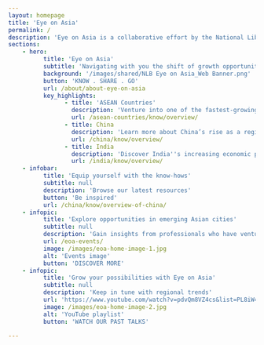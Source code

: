 ```yaml
---
layout: homepage
title: 'Eye on Asia'
permalink: /
description: 'Eye on Asia is a collaborative effort by the National Library, Singapore with partners such as Enterprise Singapore, Business China Singapore to provide resources for everyone, including young Singaporeans who wish to find out more about the region and explore internationalisation opportunities abroad. Focusing on ASEAN countries, China and India including emerging cities, you will discover a broad overview of useful resources to help you be more aware of developments in these countries as Singapore gears itself for the future economy.'
sections:
    - hero:
          title: 'Eye on Asia'
          subtitle: 'Navigating with you the shift of growth opportunities to Asia'
          background: '/images/shared/NLB Eye on Asia_Web Banner.png'
          button: 'KNOW . SHARE . GO'
          url: /about/about-eye-on-asia
          key_highlights:
                - title: 'ASEAN Countries'
                  description: 'Venture into one of the fastest-growing economic blocs in Asia with tremendous growth opportunities'
                  url: /asean-countries/know/overview/
                - title: China
                  description: 'Learn more about China’s rise as a regional and global power in recent decades'
                  url: /china/know/overview/
                - title: India
                  description: 'Discover India''s increasing economic prosperity and cultural dynamism'
                  url: /india/know/overview/
    - infobar:
          title: 'Equip yourself with the know-hows'
          subtitle: null
          description: 'Browse our latest resources'
          button: 'Be inspired'
          url: /china/know/overview-of-china/
    - infopic:
          title: 'Explore opportunities in emerging Asian cities'
          subtitle: null
          description: 'Gain insights from professionals who have ventured into the region'
          url: /eoa-events/
          image: /images/eoa-home-image-1.jpg
          alt: 'Events image'
          button: 'DISCOVER MORE'
    - infopic:
          title: 'Grow your possibilities with Eye on Asia'
          subtitle: null
          description: 'Keep in tune with regional trends'
          url: 'https://www.youtube.com/watch?v=pdvQm8VZ4cs&list=PL8iW4pSvDCw6ym3goCZ0XPr7Pg2P_XEEK'
          image: /images/eoa-home-image-2.jpg
          alt: 'YouTube playlist'
          button: 'WATCH OUR PAST TALKS'

---
```


